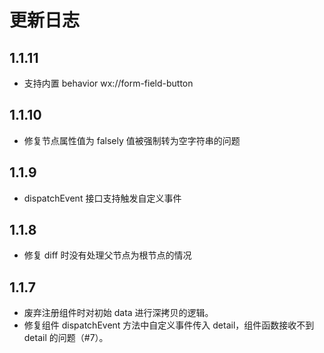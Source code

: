 # 更新日志

## 1.1.11

* 支持内置 behavior wx://form-field-button

## 1.1.10

* 修复节点属性值为 falsely 值被强制转为空字符串的问题

## 1.1.9

* dispatchEvent 接口支持触发自定义事件

## 1.1.8

* 修复 diff 时没有处理父节点为根节点的情况

## 1.1.7

* 废弃注册组件时对初始 data 进行深拷贝的逻辑。
* 修复组件 dispatchEvent 方法中自定义事件传入 detail，组件函数接收不到 detail 的问题（#7）。
